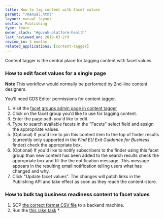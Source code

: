 ```yaml
---
title: How to tag content with facet values
parent: "/manual.html"
layout: manual_layout
section: Publishing
type: learn
owner_slack: "#govuk-platform-health"
last_reviewed_on: 2019-03-2r9
review_in: 3 months
related_applications: [content-tagger]
---
```


Content tagger is the central place for tagging content with facet values.

### How to edit facet values for a single page

**Note** This workflow would normally be performed by 2nd-line content designers.

You'll need GDS Editor permissions for content tagger.

1. Visit the [facet groups admin page in content tagger](https://content-tagger.integration.publishing.service.gov.uk/facet_groups)
2. Click on the facet group you'd like to use for tagging content.
3. Enter the page path you'd like to edit.
4. Type to search available facets in the "Facets" select field and assign the appropriate values.
5. (Optional) If you'd like to pin this content item to the top of finder results (currently only supported in the _Find EU Exit Guidance for Business_ finder) check the appropriate box.
6. (Optional) If you'd like to notify subscribers to the finder using this facet group than new content has been added to the search results check the appropriate box and fill the the notification message. This message appears in the resulting email notification telling users what has changed and why.
7. Click "Update facet values". The changes will patch links in the Publishing API and take effect as soon as they reach the content-store.


### How to bulk tag business readiness content to facet values

1. SCP [the correct format CSV file](https://github.com/alphagov/govuk-app-deployment-secrets/blob/master/shared_config/business_readiness.csv) to a backend machine.
2. Run the [this rake task](https://deploy.integration.publishing.service.gov.uk/job/run-rake-task/parambuild/?TARGET_APPLICATION=content-tagger&MACHINE_CLASS=backend&RAKE_TASK=facets:tag_content_to_facet_values[%22/tmp/business-readiness.csv%22,%22lib/data/find-eu-exit-guidance-business.yml%22]) *
